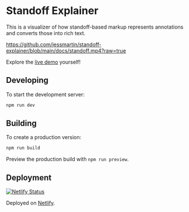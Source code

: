 # Standoff Explainer

This is a visualizer of how standoff-based markup represents annotations and converts those into rich text.

https://github.com/jessmartin/standoff-explainer/blob/main/docs/standoff.mp4?raw=true

Explore the [live demo](https://standoff.jessmart.in) yourself!

## Developing

To start the development server:

```bash
npm run dev
```

## Building

To create a production version:

```bash
npm run build
```

Preview the production build with `npm run preview`.

## Deployment

[![Netlify Status](https://api.netlify.com/api/v1/badges/b64fc405-2f74-46ad-8152-ce4ff29ca0bd/deploy-status)](https://app.netlify.com/sites/standoff-explainer/deploys)

Deployed on [Netlify](https://netlify.com).
